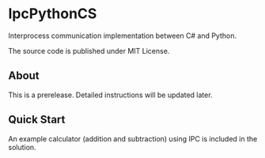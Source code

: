 # IpcPythonCS
Interprocess communication implementation between C# and Python.

The source code is published under MIT License.

## About
This is a prerelease. Detailed instructions will be updated later.

## Quick Start
An example calculator (addition and subtraction) using IPC is included in the solution.